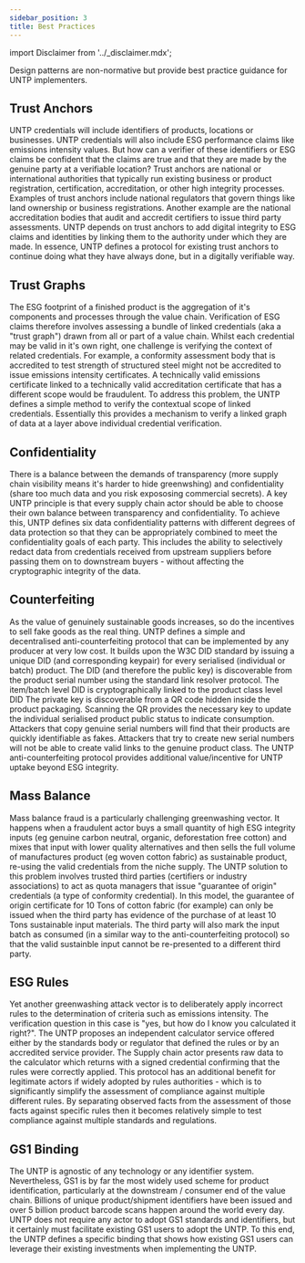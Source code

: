 ```yaml
---
sidebar_position: 3
title: Best Practices
---
```


import Disclaimer from '../\_disclaimer.mdx';

<Disclaimer />

Design patterns are non-normative but provide best practice guidance for UNTP implementers.

## Trust Anchors 

UNTP credentials will include identifiers of products, locations or businesses.  UNTP credentials will also include ESG performance claims like emissions intensity values. But how can a verifier of these identifiers or ESG claims be confident that the claims are true and that they are made by the genuine party at a verifiable location? Trust anchors are national or international authorities that typically run existing business or product registration, certification, accreditation, or other high integrity processes. Examples of trust anchors include national regulators that govern things like land ownership or business registrations. Another example are the national accreditation bodies that audit and accredit certifiers to issue third party assessments. UNTP depends on trust anchors to add digital integrity to ESG claims and identities by linking them to the authority under which they are made. In essence, UNTP defines a protocol for existing trust anchors to continue doing what they have always done, but in a digitally verifiable way.

## Trust Graphs

The ESG footprint of a finished product is the aggregation of it's components and processes through the value chain. Verification of ESG claims therefore involves assessing a bundle of linked credentials (aka a "trust graph") drawn from all or part of a value chain. Whilst each credential may be valid in it's own right, one challenge is verifying the context of related credentials. For example, a conformity assessment body that is accredited to test strength of structured steel might not be accredited to issue emissions intensity certificates. A technically valid emissions certificate linked to a technically valid accreditation certificate that has a different scope would be fraudulent. To address this problem, the UNTP defines a simple method to verify the contextual scope of linked credentials. Essentially this provides a mechanism to verify a linked graph of data at a layer above individual credential verification.

## Confidentiality

There is a balance between the demands of transparency (more supply chain visibility means it's harder to hide greenwshing) and confidentiality (share too much data and you risk expososing commercial secrets). A key UNTP principle is that every supply chain actor should be able to choose their own balance between transparency and confidentiality. To achieve this, UNTP defines six data confidentiality patterns with different degrees of data protection so that they can be appropriately combined to meet the confidentiality goals of each party. This includes the ability to selectively redact data from credentials received from upstream suppliers before passing them on to downstream buyers - without affecting the cryptographic integrity of the data. 

## Counterfeiting

As the value of genuinely sustainable goods increases, so do the incentives to sell fake goods as the real thing. UNTP defines a simple and decentralised anti-counterfeiting protocol that can be implemented by any producer at very low cost. It builds upon the W3C DID standard by issuing a unique DID (and corresponding keypair) for every serialised (individual or batch) product. The DID (and therefore the public key) is discoverable from the product serial number using the standard link resolver protocol. The item/batch level DID is cryptographically linked to the product class level DID The private key is discoverable from a QR code hidden inside the product packaging. Scanning the QR provides the necessary key to update the individual serialised product public status to indicate consumption. Attackers that copy genuine serial numbers will find that their products are quickly identifiable as fakes. Attackers that try to create new serial numbers will not be able to create valid links to the genuine product class. The UNTP anti-counterfeiting protocol provides additional value/incentive for UNTP uptake beyond ESG integrity.

## Mass Balance

Mass balance fraud is a particularly challenging greenwashing vector. It happens when a fraudulent actor buys a small quantity of high ESG integrity inputs (eg genuine carbon neutral, organic, deforestation free cotton) and mixes that input with lower quality alternatives and then sells the full volume of manufactures product (eg woven cotton fabric) as sustainable product, re-using the valid credentials from the niche supply. The UNTP solution to this problem involves trusted third parties (certifiers or industry associations) to act as quota managers that issue "guarantee of origin" credentials (a type of conformity credential). In this model, the guarantee of origin certificate for 10 Tons of cotton fabric (for example) can only be issued when the third party has evidence of the purchase of at least 10 Tons sustainable input materials. The third party will also mark the input batch as consumed (in a similar way to the anti-counterfeiting protocol) so that the valid sustainble input cannot be re-presented to a different third party.

## ESG Rules

Yet another greenwashing attack vector is to deliberately apply incorrect rules to the determination of criteria such as emissions intensity. The verification question in this case is "yes, but how do I know you calculated it right?". The UNTP proposes an independent calculator service offered either by the standards body or regulator that defined the rules or by an accredited service provider. The Supply chain actor presents raw data to the calculator which returns with a signed credential confirming that the rules were correctly applied. This protocol has an additional benefit for legitimate actors if widely adopted by rules authorities - which is to significantly simplify the assessment of compliance against multiple different rules. By separating observed facts from the assessment of those facts against specific rules then it becomes relatively simple to test compliance against multiple standards and regulations.

## GS1 Binding

The UNTP is agnostic of any technology or any identifier system. Nevertheless, GS1 is by far the most widely used scheme for product identification, particularly at the downstream / consumer end of the value chain. Billions of unique product/shipment identifiers have been issued and over 5 billion product barcode scans happen around the world every day. UNTP does not require any actor to adopt GS1 standards and identifiers, but it certainly must facilitate existing GS1 users to adopt the UNTP. To this end, the UNTP defines a specific binding that shows how existing GS1 users can leverage their existing investments when implementing the UNTP.